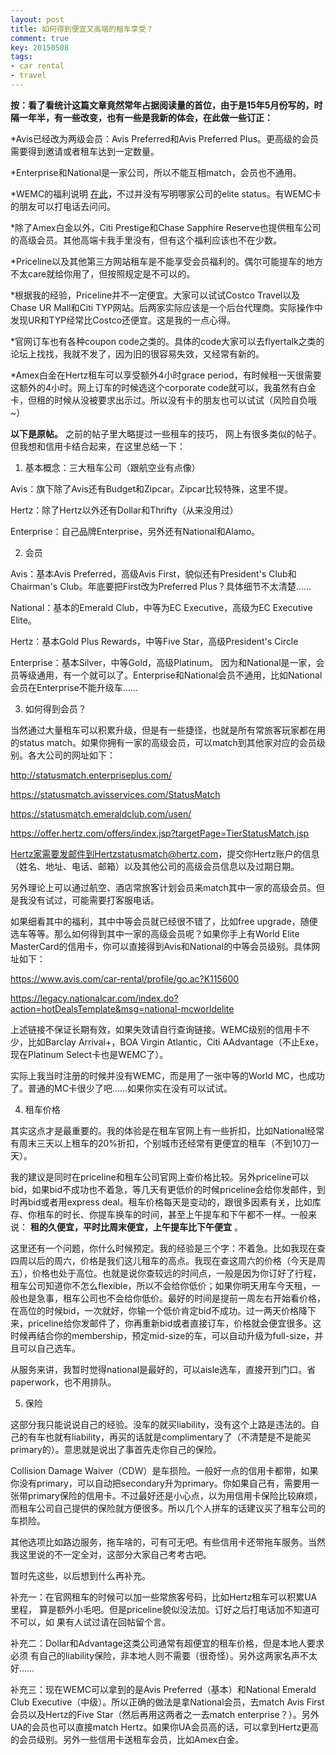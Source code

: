```yaml
---
layout: post
title: 如何得到便宜又高端的租车享受？
comment: true
key: 20150508
tags:
- car rental
- travel
---
```


**按：看了看统计这篇文章竟然常年占据阅读量的首位，由于是15年5月份写的，时隔一年半，有一些改变，也有一些是我新的体会，在此做一些订正：**

*Avis已经改为两级会员：Avis Preferred和Avis Preferred Plus。更高级的会员需要得到邀请或者租车达到一定数量。

	
*Enterprise和National是一家公司，所以不能互相match，会员也不通用。

	
*WEMC的福利说明
[在此](https://www.mastercard.us/en-us/consumers/offers-promotions/world-elite-travel-benefits.html#rental-cars)，不过并没有写明哪家公司的elite status。有WEMC卡的朋友可以打电话去问问。

	
*除了Amex白金以外，Citi Prestige和Chase Sapphire Reserve也提供租车公司的高级会员。其他高端卡我手里没有，但有这个福利应该也不在少数。

	
*Priceline以及其他第三方网站租车是不能享受会员福利的。偶尔可能提车的地方不太care就给你用了，但按照规定是不可以的。

	
*根据我的经验，Priceline并不一定便宜。大家可以试试Costco Travel以及Chase UR Mall和Citi TYP网站。后两家实际应该是一个后台代理商。实际操作中发现UR和TYP经常比Costco还便宜。这是我的一点心得。

	
*官网订车也有各种coupon code之类的。具体的code大家可以去flyertalk之类的论坛上找找，我就不发了，因为旧的很容易失效，又经常有新的。

	
*Amex白金在Hertz租车可以享受额外4小时grace period，有时候租一天很需要这额外的4小时。网上订车的时候选这个corporate code就可以，我虽然有白金卡，但租的时候从没被要求出示过。所以没有卡的朋友也可以试试（风险自负哦~）

**以下是原帖。**
之前的帖子里大略提过一些租车的技巧， 网上有很多类似的帖子。但我想和信用卡结合起来，在这里总结一下：

1. 基本概念：三大租车公司（跟航空业有点像）

Avis：旗下除了Avis还有Budget和Zipcar。Zipcar比较特殊，这里不提。

Hertz：除了Hertz以外还有Dollar和Thrifty（从来没用过）

Enterprise：自己品牌Enterprise，另外还有National和Alamo。

2. 会员

Avis：基本Avis Preferred，高级Avis First，貌似还有President's Club和Chairman's Club。年底要把First改为Preferred Plus？具体细节不太清楚……

National：基本的Emerald Club，中等为EC Executive，高级为EC Executive Elite。

Hertz：基本Gold Plus Rewards，中等Five Star，高级President's Circle

Enterprise：基本Silver，中等Gold，高级Platinum。
因为和National是一家，会员等级通用，有一个就可以了。Enterprise和National会员不通用，比如National会员在Enterprise不能升级车……

3. 如何得到会员？

当然通过大量租车可以积累升级，但是有一些捷径，也就是所有常旅客玩家都在用的status match。如果你拥有一家的高级会员，可以match到其他家对应的会员级别。各大公司的网址如下：

http://statusmatch.enterpriseplus.com/

https://statusmatch.avisservices.com/StatusMatch

https://statusmatch.emeraldclub.com/usen/

https://offer.hertz.com/offers/index.jsp?targetPage=TierStatusMatch.jsp

Hertz家需要发邮件到Hertzstatusmatch@hertz.com，提交你Hertz账户的信息（姓名、地址、电话、邮箱）以及其他公司的高级会员信息以及过期日期。

另外理论上可以通过航空、酒店常旅客计划会员来match其中一家的高级会员。但是我没有试过，可能需要打客服电话。

如果细看其中的福利，其中中等会员就已经很不错了，比如free upgrade，随便选车等等。那么如何得到其中一家的高级会员呢？如果你手上有World Elite MasterCard的信用卡，你可以直接得到Avis和National的中等会员级别。具体网址如下：

https://www.avis.com/car-rental/profile/go.ac?K115600

https://legacy.nationalcar.com/index.do?action=hotDealsTemplate&msg=national-mcworldelite

上述链接不保证长期有效，如果失效请自行查询链接。WEMC级别的信用卡不少，比如Barclay Arrival+，BOA Virgin Atlantic，Citi AAdvantage（不止Exe，现在Platinum Select卡也是WEMC了）。

实际上我当时注册的时候并没有WEMC，而是用了一张中等的World MC，也成功了。普通的MC卡很少了吧……如果你实在没有可以试试。

4. 租车价格

其实这点才是最重要的。我的体验是在租车官网上有一些折扣，比如National经常有周末三天以上租车的20%折扣，个别城市还经常有更便宜的租车（不到10刀一天）。

我的建议是同时在priceline和租车公司官网上查价格比较。另外priceline可以bid，如果bid不成功也不着急，等几天有更低价的时候priceline会给你发邮件，到时再bid或者用express deal。租车价格每天是变动的，跟很多因素有关，比如库存、你租车的时长、你提车换车的时间，甚至上午提车和下午都不一样。一般来说：
**租的久便宜，平时比周末便宜，上午提车比下午便宜**
。

这里还有一个问题，你什么时候预定。我的经验是三个字：不着急。比如我现在查四周以后的周六，价格是我们这儿租车的高点。我现在查这周六的价格（今天是周五），价格也处于高位。也就是说你查较远的时间点，一般是因为你订好了行程，租车公司知道你不怎么flexible，所以不会给你低价；如果你明天用车今天租，一般也是急事，租车公司也不会给你低价。最好的时间是提前一周左右开始看价格，在高位的时候bid，一次就好，你输一个低价肯定bid不成功。过一两天价格降下来，priceline给你发邮件了，你再重新bid或者直接订车，价格就会便宜很多。这时候再结合你的membership，预定mid-size的车，可以自动升级为full-size，并且可以自己选车。

从服务来讲，我暂时觉得national是最好的，可以aisle选车，直接开到门口。省paperwork，也不用排队。

5. 保险

这部分我只能说说自己的经验。没车的就买liability，没有这个上路是违法的。自己的有车也就有liability，再买的话就是complimentary了（不清楚是不是能买primary的）。意思就是说出了事首先走你自己的保险。

Collision Damage Waiver（CDW）是车损险。一般好一点的信用卡都带，如果你没有primary，可以自动把secondary升为primary。你如果自己有，需要用一张带primary保险的信用卡。不过最好还是小心点，以为用信用卡保险比较麻烦，而租车公司自己提供的保险就方便很多。所以几个人拼车的话建议买了租车公司的车损险。

其他选项比如路边服务，拖车啥的，可有可无吧。有些信用卡还带拖车服务。当然我这里说的不一定全对，这部分大家自己考考古吧。

暂时先这些，以后想到什么再补充。

补充一：在官网租车的时候可以加一些常旅客号码，比如Hertz租车可以积累UA里程，
算是额外小毛吧。但是priceline貌似没法加。订好之后打电话加不知道可不可以，如
果有人试过请在回帖留个言。

补充二：Dollar和Advantage这类公司通常有超便宜的租车价格，但是本地人要求必须
有自己的liability保险，非本地人则不需要（很奇怪）。另外这两家名声不太好……

补充三：现在WEMC可以拿到的是Avis Preferred（基本）和National Emerald Club Executive（中级）。所以正确的做法是拿National会员，去match Avis First会员以及Hertz的Five Star（然后再用这两者之一去match enterprise？）。另外UA的会员也可以直接match Hertz。如果你UA会员高的话，可以拿到Hertz更高的会员级别。另外一些信用卡送租车会员，比如Amex白金。